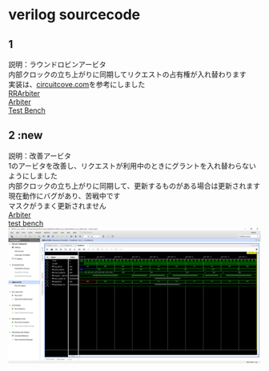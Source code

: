 # verilog sourcecode

## 1
説明：ラウンドロビンアービタ<br>
内部クロックの立ち上がりに同期してリクエストの占有権が入れ替わります　<br>
実装は、[circuitcove.com](https://circuitcove.com/design-examples-rr-arbiter/)を参考にしました <br>
[RRArbiter](./RRArbiter_230914/RRArbiter.sv) <br>
[Arbiter](./RRArbiter_230914/Arbiter.sv) <br>
[Test Bench](./RRArbiter_230914/RRArbiter_TB.sv)  <br>

## 2 :new
説明：改善アービタ<br>
1のアービタを改善し、リクエストが利用中のときにグラントを入れ替わらないようにしました <br>
内部クロックの立ち上がりに同期して、更新するものがある場合は更新されます <br>
現在動作にバグがあり、苦戦中です <br>
マスクがうまく更新されません <br>
[Arbiter](./CLArbiter_230914\CLArbiter.sv)  <br>
[test bench](./CLArbiter_230914\CLArbiter_tb.sv)  <br>
![simulation](./CLArbiter_230914\image/CLArbiter_simulation_1.png)  <br>
